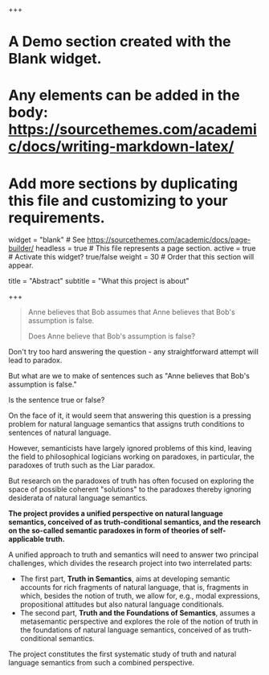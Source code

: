 +++
# A Demo section created with the Blank widget.
# Any elements can be added in the body: https://sourcethemes.com/academic/docs/writing-markdown-latex/
# Add more sections by duplicating this file and customizing to your requirements.

widget = "blank"  # See https://sourcethemes.com/academic/docs/page-builder/
headless = true  # This file represents a page section.
active = true  # Activate this widget? true/false
weight = 30  # Order that this section will appear.

title = "Abstract"
subtitle = "What this project is about"

+++


> Anne believes that Bob assumes that Anne believes that Bob's assumption is false.
>
> Does Anne believe that Bob's assumption is false?

Don't try too hard answering the question - any straightforward attempt will lead to paradox.

But what are we to make of sentences such as "Anne believes that Bob's assumption is false."

Is the sentence true or false?

On the face of it, it would seem that answering this question is a pressing problem for natural language semantics that assigns truth conditions to sentences of natural language.

However, semanticists have largely ignored problems of this kind, leaving the field to philosophical logicians working on paradoxes, in particular, the paradoxes of truth such as the Liar paradox.

But research on the paradoxes of truth has often focused on exploring the space of possible coherent "solutions" to the paradoxes thereby ignoring desiderata of natural language semantics.

**The project provides a unified perspective on natural language semantics, conceived of as truth-conditional semantics, and the research on the so-called semantic paradoxes in form of theories of self-applicable truth.**

A unified approach to truth and semantics will need to answer two principal challenges, which divides the research project into two interrelated parts:

* The first part, **Truth in Semantics**, aims at developing semantic accounts for rich fragments of natural language, that is, fragments in which, besides the notion of truth, we allow for, e.g., modal expressions, propositional attitudes but also natural language conditionals.
* The second part, **Truth and the Foundations of Semantics**, assumes a metasemantic perspective and explores the role of the notion of truth in the foundations of natural language semantics, conceived of as truth-conditional semantics.

The project constitutes the first systematic study of truth and natural language semantics from such a combined perspective.
